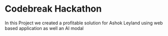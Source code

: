 # Codebreak Hackathon

In this Project we created a profitable solution for Ashok Leyland using web based application as well an AI modal 
